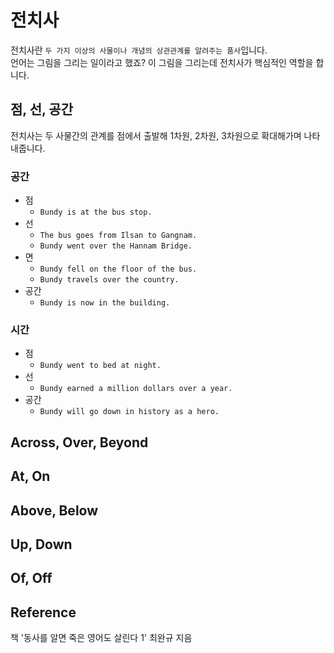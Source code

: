 # 전치사
전치사란 `두 가지 이상의 사물이나 개념의 상관관계를 알려주는 품사`입니다.<br/>
언어는 그림을 그리는 일이라고 했죠? 이 그림을 그리는데 전치사가 핵심적인 역할을 합니다.

## 점, 선, 공간
전치사는 두 사물간의 관계를 점에서 출발해 1차원, 2차원, 3차원으로 확대해가며 나타내줍니다.
### 공간
- 점
  - `Bundy is at the bus stop.`
- 선
  - `The bus goes from Ilsan to Gangnam.`
  - `Bundy went over the Hannam Bridge.`
- 면
  - `Bundy fell on the floor of the bus.`
  - `Bundy travels over the country.`
- 공간
  - `Bundy is now in the building.`
### 시간
- 점
  - `Bundy went to bed at night.`
- 선
  - `Bundy earned a million dollars over a year.`
- 공간
  - `Bundy will go down in history as a hero.`

## Across, Over, Beyond
## At, On
## Above, Below
## Up, Down
## Of, Off

## Reference
책 '동사를 알면 죽은 영어도 살린다 1' 최완규 지음
